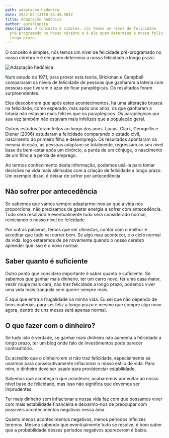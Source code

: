 ```yaml
---
path: adaptacao-hedonica
date: 2022-02-13T10:43:44.585Z
title: Adaptação hedónica
author: aureliopita
description: O conceito é simples, nós temos um nível de felicidade
  pré-programado no nosso cérebro e é ele quem determina a nossa felicidade a
  longo prazo.
---
```


O conceito é simples, nós temos um nível de felicidade pré-programado no nosso cérebro e é ele quem determina a nossa felicidade a longo prazo.


![Adaptação hedónica](/assets/the-genetic-happiness-set-point.png "Adaptação hedónica")

Num estudo de 1971, para provar esta teoria, Brickman e Campbell compararam os níveis de felicidade de pessoas que ganharam a loteria com pessoas que tiveram o azar de ficar paraplégicas. Os resultados foram surpreendentes. 

Eles descobriram que após estes acontecimentos, há uma alteração brusca na felicidade, como esperado, mas após uns anos, os que ganharam a lotaria não estavam mais felizes que os paraplégicos. Os paraplégicos por sua vez também não estavam mais infelizes que a população geral.

Outros estudos foram feitos ao longo dos anos. Lucas, Clark, Georgellis e Diener (2006) estudaram a felicidade comparando o estado civil, nascimento do primeiro filho e desemprego. Os resultados apontaram na mesma direção, as pessoas adaptam-se totalmente, regressam ao seu nível  base de bem-estar após um divórcio, a perda de um cônjuge, o nascimento de um filho e a perda de emprego.

Ao termos conhecimento desta informação, podemos usá-la para tomar decisões na vida mais alinhadas com a criação de felicidade a longo prazo. Um exemplo disso, é deixar de sofrer por antecedência. 

## Não sofrer por antecedência

Se sabemos que vamos sempre adaptarmo-nos ao que a vida nos proporciona, não precisamos de gastar energia a sofrer com antecedência. Tudo será resolvido e eventualmente tudo será considerado normal, reiniciando o nosso nível de felicidade.

Por outras palavras, temos que ser otimistas, contar com o melhor e acreditar que tudo vai correr bem. Se algo mau acontecer, é o ciclo normal da vida, logo estaremos de pé novamente quando o nosso cérebro aprender que isso é o novo normal.

## Saber quanto é suficiente

Outro ponto que considero importante é saber quanto é suficiente. Se sabemos que ganhar mais dinheiro, ter um carro novo, ter uma casa maior, vestir roupa mais cara, não traz felicidade a longo prazo, podemos viver uma vida mais tranquila sem querer sempre mais.

É aqui que entra a frugalidade na minha vida. Eu sei que não dependo de bens materiais para ser feliz a longo prazo e mesmo que compre algo novo agora, dentro de uns meses será apenas normal.

## O que fazer com o dinheiro?

Se tudo isto é verdade, se ganhar mais dinheiro não aumenta a felicidade a longo prazo, ter um blog onde falo de investimentos pode parecer contraditório.

Eu acredito que o dinheiro em si não traz felicidade, especialmente se usarmos para consecutivamente inflacionar o nosso estilo de vida. Para mim, o dinheiro deve ser usado para providenciar estabilidade.

Sabemos que aconteça o que acontecer, acabaremos por voltar ao nosso nível base de felicidade, mas isso não significa que devemos ser imprudentes.

Ter mais dinheiro sem inflacionar a nossa vida faz com que possamos viver com mais estabilidade financeira e deixarmo-nos de preocupar com possíveis acontecimentos negativos nessa área.

Quanto menos acontecimentos negativos, menos períodos infelizes teremos. Mesmo sabendo que eventualmente tudo se resolve, é bom saber que a probabilidade desses períodos negativos aparecerem é baixa.